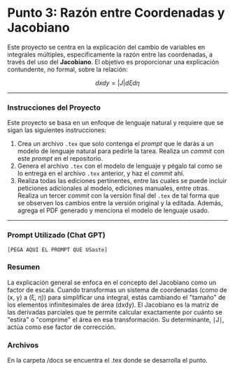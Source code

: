 # Punto 3: Razón entre Coordenadas y Jacobiano

Este proyecto se centra en la explicación del cambio de variables en integrales múltiples, específicamente la razón entre las coordenadas, a través del uso del **Jacobiano**. El objetivo es proporcionar una explicación contundente, no formal, sobre la relación:

$$dx dy = |J| d\xi d\eta$$

---

### Instrucciones del Proyecto

Este proyecto se basa en un enfoque de lenguaje natural y requiere que se sigan las siguientes instrucciones:

1.  Crea un archivo `.tex` que solo contenga el *prompt* que le darás a un modelo de lenguaje natural para pedirle la tarea. Realiza un *commit* con este *prompt* en el repositorio.
2.  Genera el archivo `.tex` con el modelo de lenguaje y pégalo tal como se lo entrega en el archivo `.tex` anterior, y haz el *commit* ahí.
3.  Realiza todas las ediciones pertinentes, entre las cuales se puede incluir peticiones adicionales al modelo, ediciones manuales, entre otras. Realiza un tercer *commit* con la versión final del `.tex` de tal forma que se observen los cambios entre la versión original y la editada. Además, agrega el PDF generado y menciona el modelo de lenguaje usado.

---

### Prompt Utilizado (Chat GPT)


```text
[PEGA AQUÍ EL PROMPT QUE USaste]
```

### Resumen

La explicación general se enfoca en el concepto del Jacobiano como un factor de escala. Cuando transformas un sistema de coordenadas (como de (x, y) a (ξ, η)) para simplificar una integral, estás cambiando el "tamaño" de los elementos infinitesimales de área (dxdy). El Jacobiano es la matriz de las derivadas parciales que te permite calcular exactamente por cuánto se "estira" o "comprime" el área en esa transformación. Su determinante, ∣J∣, actúa como ese factor de corrección.

### Archivos

En la carpeta /docs se encuentra el .tex donde se desarrolla el punto.

